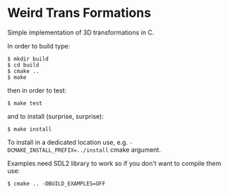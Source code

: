 # Weird Trans Formations

Simple implementation of 3D transformations in C.

In order to build type:

```
$ mkdir build
$ cd build
$ cmake ..
$ make
```

then in order to test:

```
$ make test
```

and to install (surprise, surprise):

```
$ make install
```

To install in a dedicated location use, e.g. `-DCMAKE_INSTALL_PREFIX=../install` cmake argument.

Examples need SDL2 library to work so if you don't want to compile them use:

```
$ cmake .. -DBUILD_EXAMPLES=OFF
```

